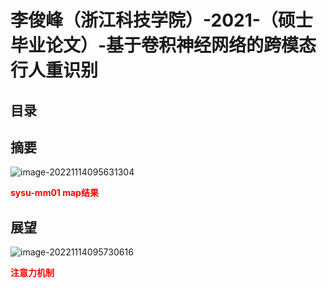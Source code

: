 # 李俊峰（浙江科技学院）-2021-（硕士毕业论文）-基于卷积神经网络的跨模态行人重识别

## 目录



## 摘要

![image-20221114095631304](C:\Users\admin\AppData\Roaming\Typora\typora-user-images\image-20221114095631304.png)

<font color='red'>**sysu-mm01 map结果**</font>



## 展望

![image-20221114095730616](C:\Users\admin\AppData\Roaming\Typora\typora-user-images\image-20221114095730616.png)

<font color='red'>**注意力机制**</font>
